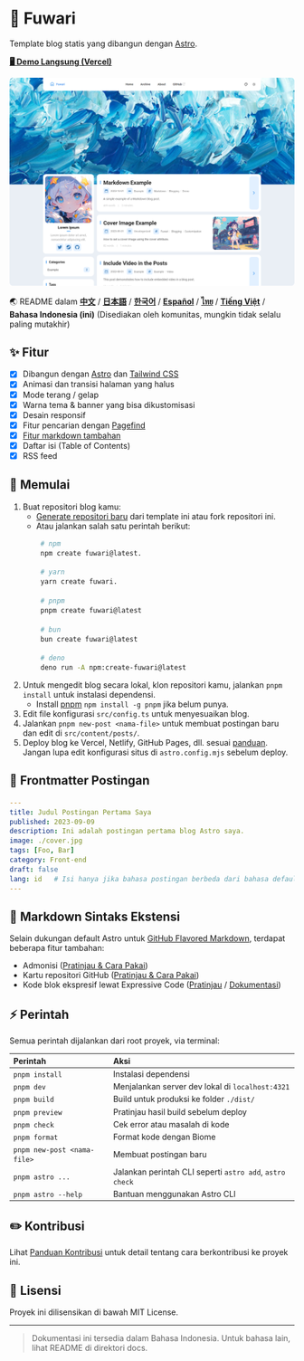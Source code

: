 # 🍥 Fuwari

Template blog statis yang dibangun dengan [Astro](https://astro.build).

[**🖥️ Demo Langsung (Vercel)**](https://nigmaz.github.io)

![Gambar Pratinjau](https://raw.githubusercontent.com/saicaca/resource/main/fuwari/home.png)

🌏 README dalam
[**中文**](https://github.com/saicaca/fuwari/blob/main/docs/README.zh-CN.md) /
[**日本語**](https://github.com/saicaca/fuwari/blob/main/docs/README.ja.md) /
[**한국어**](https://github.com/saicaca/fuwari/blob/main/docs/README.ko.md) /
[**Español**](https://github.com/saicaca/fuwari/blob/main/docs/README.es.md) /
[**ไทย**](https://github.com/saicaca/fuwari/blob/main/docs/README.th.md) /
[**Tiếng Việt**](https://github.com/saicaca/fuwari/blob/main/docs/README.vi.md) /
**Bahasa Indonesia (ini)** (Disediakan oleh komunitas, mungkin tidak selalu paling mutakhir)

## ✨ Fitur

- [x] Dibangun dengan [Astro](https://astro.build) dan [Tailwind CSS](https://tailwindcss.com)
- [x] Animasi dan transisi halaman yang halus
- [x] Mode terang / gelap
- [x] Warna tema & banner yang bisa dikustomisasi
- [x] Desain responsif
- [x] Fitur pencarian dengan [Pagefind](https://pagefind.app/)
- [x] [Fitur markdown tambahan](#-markdown-sintaks-ekstensi)
- [x] Daftar isi (Table of Contents)
- [x] RSS feed

## 🚀 Memulai

1. Buat repositori blog kamu:
    - [Generate repositori baru](https://github.com/saicaca/fuwari/generate) dari template ini atau fork repositori ini.
    - Atau jalankan salah satu perintah berikut:
       ```sh
        # npm
        npm create fuwari@latest.

        # yarn
        yarn create fuwari.

        # pnpm
        pnpm create fuwari@latest

        # bun
        bun create fuwari@latest

        # deno
        deno run -A npm:create-fuwari@latest
        ```
2. Untuk mengedit blog secara lokal, klon repositori kamu, jalankan `pnpm install` untuk instalasi dependensi.
    - Install [pnpm](https://pnpm.io) `npm install -g pnpm` jika belum punya.
3. Edit file konfigurasi `src/config.ts` untuk menyesuaikan blog.
4. Jalankan `pnpm new-post <nama-file>` untuk membuat postingan baru dan edit di `src/content/posts/`.
5. Deploy blog ke Vercel, Netlify, GitHub Pages, dll. sesuai [panduan](https://docs.astro.build/en/guides/deploy/). Jangan lupa edit konfigurasi situs di `astro.config.mjs` sebelum deploy.

## 📝 Frontmatter Postingan

```yaml
---
title: Judul Postingan Pertama Saya
published: 2023-09-09
description: Ini adalah postingan pertama blog Astro saya.
image: ./cover.jpg
tags: [Foo, Bar]
category: Front-end
draft: false
lang: id   # Isi hanya jika bahasa postingan berbeda dari bahasa default di `config.ts`
---
```

## 🧩 Markdown Sintaks Ekstensi

Selain dukungan default Astro untuk [GitHub Flavored Markdown](https://github.github.com/gfm/), terdapat beberapa fitur tambahan:

- Admonisi ([Pratinjau & Cara Pakai](https://nigmaz.github.io/posts/markdown-extended/#admonitions))
- Kartu repositori GitHub ([Pratinjau & Cara Pakai](https://nigmaz.github.io/posts/markdown-extended/#github-repository-cards))
- Kode blok ekspresif lewat Expressive Code ([Pratinjau](https://nigmaz.github.io/posts/expressive-code/) / [Dokumentasi](https://expressive-code.com/))

## ⚡ Perintah

Semua perintah dijalankan dari root proyek, via terminal:

| Perintah                     | Aksi                                                      |
|:-----------------------------|:----------------------------------------------------------|
| `pnpm install`               | Instalasi dependensi                                      |
| `pnpm dev`                   | Menjalankan server dev lokal di `localhost:4321`          |
| `pnpm build`                 | Build untuk produksi ke folder `./dist/`                  |
| `pnpm preview`               | Pratinjau hasil build sebelum deploy                      |
| `pnpm check`                 | Cek error atau masalah di kode                            |
| `pnpm format`                | Format kode dengan Biome                                  |
| `pnpm new-post <nama-file>`  | Membuat postingan baru                                    |
| `pnpm astro ...`             | Jalankan perintah CLI seperti `astro add`, `astro check`  |
| `pnpm astro --help`          | Bantuan menggunakan Astro CLI                             |

## ✏️ Kontribusi

Lihat [Panduan Kontribusi](https://github.com/saicaca/fuwari/blob/main/CONTRIBUTING.md) untuk detail tentang cara berkontribusi ke proyek ini.

## 📄 Lisensi

Proyek ini dilisensikan di bawah MIT License.

---

> Dokumentasi ini tersedia dalam Bahasa Indonesia. Untuk bahasa lain, lihat README di direktori docs.
